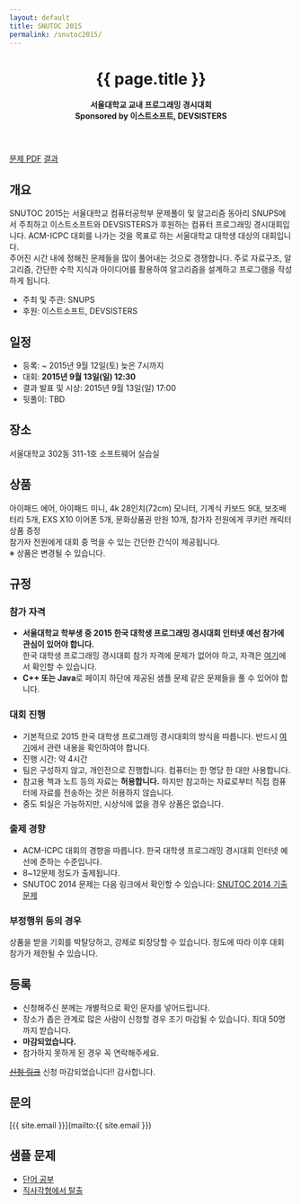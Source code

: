 ```yaml
---
layout: default
title: SNUTOC 2015
permalink: /snutoc2015/
---
```


<header class="post-header">
  <h1 class="post-title">{{ page.title }}</h1>
  <p>
      <strong>서울대학교 교내 프로그래밍 경시대회</strong><br>
      <strong>Sponsored by 이스트소프트, DEVSISTERS</strong><br>
  </p>
</header>

[문제 PDF](/assets/pdf/snutoc2015problems.pdf) [결과](/assets/scoreboard/snutoc2015/)

## 개요
SNUTOC 2015는 서울대학교 컴퓨터공학부 문제풀이 및 알고리즘 동아리 SNUPS에서 주최하고 이스트소프트와 DEVSISTERS가 후원하는 컴퓨터 프로그래밍 경시대회입니다. ACM-ICPC 대회를 나가는 것을 목표로 하는 서울대학교 대학생 대상의 대회입니다.  
주어진 시간 내에 정해진 문제들을 많이 풀어내는 것으로 경쟁합니다. 주로 자료구조, 알고리즘, 간단한 수학 지식과 아이디어를 활용하여 알고리즘을 설계하고 프로그램을 작성하게 됩니다.  
- 주최 및 주관: SNUPS
- 후원: 이스트소프트, DEVSISTERS

## 일정
- 등록: ~ 2015년 9월 12일(토) 늦은 7시까지
- 대회: **2015년 9월 13일(일) 12:30**
- 결과 발표 및 시상: 2015년 9월 13일(일) 17:00
- 뒷풀이: TBD

## 장소
서울대학교 302동 311-1호 소프트웨어 실습실

## 상품
아이패드 에어, 아이패드 미니, 4k 28인치(72cm) 모니터, 기계식 키보드 9대, 보조배터리 5개, EXS X10 이어폰 5개, 문화상품권 만원 10개, 참가자 전원에게 쿠키런 캐릭터 상품 증정  
참가자 전원에게 대회 중 먹을 수 있는 간단한 간식이 제공됩니다.  
※ 상품은 변경될 수 있습니다.

## 규정

### 참가 자격
- **서울대학교 학부생 중 2015 한국 대학생 프로그래밍 경시대회 인터넷 예선 참가에 관심이 있어야 합니다.**  
  한국 대학생 프로그래밍 경시대회 참가 자격에 문제가 없어야 하고, 자격은 [여기](http://icpckorea.org/2015-intro/)에서 확인할 수 있습니다.
- **C++ 또는 Java**로 페이지 하단에 제공된 샘플 문제 같은 문제들을 풀 수 있어야 합니다.

### 대회 진행
- 기본적으로 2015 한국 대학생 프로그래밍 경시대회의 방식을 따릅니다. 반드시 [여기](http://icpckorea.org/2015-intro/)에서 관련 내용을 확인하여야 합니다.
- 진행 시간: 약 4시간
- 팀은 구성하지 않고, 개인전으로 진행합니다. 컴퓨터는 한 명당 한 대만 사용합니다.
- 참고용 책과 노트 등의 자료는 **허용합니다.** 하지만 참고하는 자료로부터 직접 컴퓨터에 자료를 전송하는 것은 허용하지 않습니다.
- 중도 퇴실은 가능하지만, 시상식에 없을 경우 상품은 없습니다.

### 출제 경향
- ACM-ICPC 대회의 경향을 따릅니다. 한국 대학생 프로그래밍 경시대회 인터넷 예선에 준하는 수준입니다.
- 8~12문제 정도가 출제됩니다.
- SNUTOC 2014 문제는 다음 링크에서 확인할 수 있습니다: [SNUTOC 2014 기출 문제](https://algospot.com/judge/problem/list/?tag=&source=SNUTOC+2014&author=)

### 부정행위 등의 경우
상품을 받을 기회를 박탈당하고, 강제로 퇴장당할 수 있습니다. 정도에 따라 이후 대회 참가가 제한될 수 있습니다.

## 등록
- 신청해주신 분께는 개별적으로 확인 문자를 넣어드립니다.
- 장소가 좁은 관계로 많은 사람이 신청할 경우 조기 마감될 수 있습니다. 최대 50명까지 받습니다.
- **마감되었습니다.**
- 참가하지 못하게 된 경우 꼭 연락해주세요.

~~[신청 링크](http://bit.ly/SNUTOC2015)~~ 신청 마감되었습니다!! 감사합니다.

## 문의
[{{ site.email }}](mailto:{{ site.email }})

## 샘플 문제
- [단어 공부](https://www.acmicpc.net/problem/1157)
- [직사각형에서 탈출](https://www.acmicpc.net/problem/1085)
